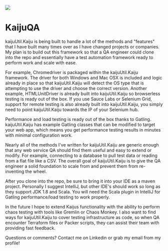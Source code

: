 ![](https://i.pinimg.com/originals/16/72/c9/1672c9908cc1fc56b168fca54613c142.jpg)
# KaijuQA
kaijuUtil.Kaiju is being built to handle a lot of the methods and "features" that I have built many times over as I have changed projects or companies. My plan is to build out this framework so that a QA engineer could clone into the repo and essentially have a test automation framework ready to perform work and scale with ease.

For example, Chromedriver is packaged within the kaijuUtil.Kaiju framework. The driver for both Windows and Mac OSX is included and logic already in place so that kaijuUtil.Kaiju will detect the OS type that is attempting to use the driver and choose the correct version. Another example, HTMLUnitDriver is already built into kaijuUtil.Kaiju so browserless testing is ready out of the box. If you use Sauce Labs or Selenium Grid, support for remote testing is also already built into kaijuUtil.Kaiju, you simply need to point kaijuUtil.Kaiju towards the IP of your Selenium hub.

Performance and load testing is ready out of the box thanks to Gatling. kaijuUtil.Kaiju has example Gatling classes that can be modified to target your web app, which means you get performance testing results in minutes with minimal configuration work.

Nearly all of the methods I've written for kaijuUtil.Kaiju are generic enough that any web service QA should find them useful and easy to extend or modify. For example, connecting to a database to pull test data or reading from a flat file like a CSV. The overall goal of kaijuUtil.Kaiju is to give the QA engineer a solid foundation to scale from and prevent them from re-inventing the wheel.

After you clone into the repo, be sure to bring it into your IDE as a maven project. Personally I suggest IntelliJ, but other IDE's should work so long as they support JDK 1.8 and Scala. You will need the Scala plugin in IntelliJ for Gatling performance/load testing to work properly.

In the future I hope to extend Kaijus functionality with the ability to perform chaos testing with tools like Gremlin or Chaos Monkey. I also want to find ways for kaijuUtil.Kaiju to cover testing infrastructure as code, so when QA encounter Terraform files or Packer scripts, they can assist their team with providing fast feedback.

Questions or comments? Contact me on Linkedin or grab my email from my profile!


